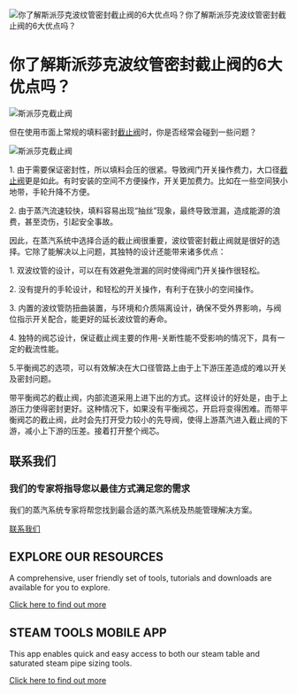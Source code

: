 
![你了解斯派莎克波纹管密封截止阀的6大优点吗？](/d/file/p/2015-04-20/fa7e21ea26498c60f21be966388fba47.jpg)你了解斯派莎克波纹管密封截止阀的6大优点吗？

# 你了解斯派莎克波纹管密封截止阀的6大优点吗？

![斯派莎克截止阀](http://www.spiraxsarco.org/d/file/News/5ad313b2adc6b0bdce3ea18a2c2da7d5.jpg)

但在使用市面上常规的填料密封[截止阀](/stop-valves/)时，你是否经常会碰到一些问题？

![斯派莎克截止阀](http://www.spiraxsarco.org/d/file/News/9ddde46f972add47dae37657343dbb09.jpg)

1\. 由于需要保证密封性，所以填料会压的很紧。导致阀门开关操作费力，大口径[截止阀](/stop-valves/)更是如此。有时安装的空间不方便操作，开关更加费力。比如在一些空间狭小地带，手轮升降不方便。

2\. 由于蒸汽流速较快，填料容易出现“抽丝”现象，最终导致泄漏，造成能源的浪费，甚至烫伤，引起安全事故。

因此，在蒸汽系统中选择合适的截止阀很重要，波纹管密封截止阀就是很好的选择。它除了能解决以上问题，其独特的设计还能带来诸多优点：

1\. 双波纹管的设计，可以在有效避免泄漏的同时使得阀门开关操作很轻松。

2\. 没有提升的手轮设计，和轻松的开关操作，有利于在狭小的空间操作。

3\. 内置的波纹管防扭曲装置，与环境和介质隔离设计，确保不受外界影响，与阀位指示开关配合，能更好的延长波纹管的寿命。

4\. 独特的阀芯设计，保证截止阀主要的作用-关断性能不受影响的情况下，具有一定的截流性能。

5.平衡阀芯的选项，可以有效解决在大口径管路上由于上下游压差造成的难以开关及密封问题。

带平衡阀芯的截止阀，内部流道采用上进下出的方式。这样设计的好处是，由于上游压力使得密封更好。这种情况下，如果没有平衡阀芯，开启将变得困难。而带平衡阀芯的截止阀，此时会先打开受力较小的先导阀，使得上游蒸汽进入截止阀的下游，减小上下游的压差。接着打开整个阀芯。

## 联系我们

### 我们的专家将指导您以最佳方式满足您的需求

我们的蒸汽系统专家将帮您找到最合适的蒸汽系统及热能管理解决方案。

[联系我们](/Contact/)

## EXPLORE OUR RESOURCES

A comprehensive, user friendly set of tools, tutorials and downloads are available for you to explore.

[Click here to find out more](#)

## STEAM TOOLS MOBILE APP

This app enables quick and easy access to both our steam table and saturated steam pipe sizing tools.

[Click here to find out more](#)

